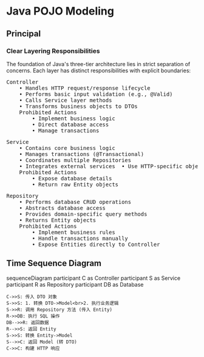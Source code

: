 # Java POJO Modeling

## Principal 
### Clear Layering Responsibilities
The foundation of Java's three-tier architecture lies in strict separation of concerns. Each layer has distinct responsibilities with explicit boundaries:

<pre>
Controller
    • Handles HTTP request/response lifecycle
    • Performs basic input validation (e.g., @Valid)
    • Calls Service layer methods
    • Transforms business objects to DTOs	
    Prohibited Actions
        • Implement business logic
        • Direct database access
        • Manage transactions
</pre>
<pre>
Service	
    • Contains core business logic
    • Manages transactions (@Transactional)
    • Coordinates multiple Repositories
    • Integrates external services	• Use HTTP-specific objects (e.g., HttpServletRequest)
    Prohibited Actions
        • Expose database details
        • Return raw Entity objects
</pre> 
<pre>
Repository	
    • Performs database CRUD operations
    • Abstracts database access
    • Provides domain-specific query methods
    • Returns Entity objects	
    Prohibited Actions
        • Implement business rules
        • Handle transactions manually
        • Expose Entities directly to Controller
</pre> 




## Time Sequence Diagram
sequenceDiagram
    participant C as Controller
    participant S as Service
    participant R as Repository
    participant DB as Database
    
    C->>S: 传入 DTO 对象
    S->>S: 1. 转换 DTO->Model<br>2. 执行业务逻辑
    S->>R: 调用 Repository 方法 (传入 Entity)
    R->>DB: 执行 SQL 操作
    DB-->>R: 返回数据
    R-->>S: 返回 Entity
    S->>S: 转换 Entity->Model
    S-->>C: 返回 Model (转 DTO)
    C->>C: 构建 HTTP 响应





